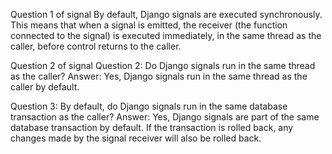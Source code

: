 Question 1 of signal
By default, Django signals are executed synchronously. 
This means that when a signal is emitted, the receiver (the function connected to the signal) is executed immediately, 
in the same thread as the caller, before control returns to the caller.

Question 2 of signal
Question 2: Do Django signals run in the same thread as the caller?
Answer: Yes, Django signals run in the same thread as the caller by default.

Question 3: By default, do Django signals run in the same database transaction as the caller?
Answer: Yes, Django signals are part of the same database transaction by default. 
If the transaction is rolled back, any changes made by the signal receiver will also be rolled back.
